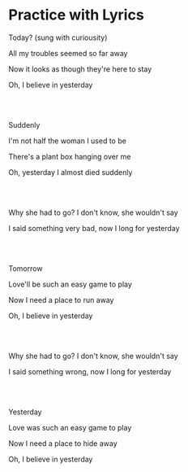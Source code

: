 # Practice with Lyrics

Today? (sung with curiousity)

All my troubles seemed so far away

Now it looks as though they're here to stay

Oh, I believe in yesterday

<br><br>

Suddenly

I'm not half the woman I used to be

There's a plant box hanging over me

Oh, yesterday I almost died suddenly


<br><br>


Why she had to go? I don't know, she wouldn't say

I said something very bad, now I long for yesterday


<br><br>

Tomorrow

Love'll be such an easy game to play

Now I need a place to run away

Oh, I believe in yesterday


<br><br>

Why she had to go? I don't know, she wouldn't say

I said something wrong, now I long for yesterday

<br><br>


Yesterday

Love was such an easy game to play

Now I need a place to hide away

Oh, I believe in yesterday

